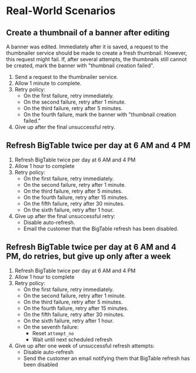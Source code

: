 # Real-World Scenarios

## Create a thumbnail of a banner after editing

A banner was edited. Immediately after it is saved, a request to the thumbnailer
service should be made to create a fresh thumbnail. However, this request might
fail. If, after several attempts, the thumbnails still cannot be created, mark
the banner with "thumbnail creation failed".

1. Send a request to the thumbnailer service.
2. Allow 1 minute to complete.
3. Retry policy:
    - On the first failure, retry immediately.
    - On the second failure, retry after 1 minute.
    - On the third failure, retry after 5 minutes.
    - On the fourth failure, mark the banner with "thumbnail creation failed."
4. Give up after the final unsuccessful retry.

## Refresh BigTable twice per day at 6 AM and 4 PM

1. Refresh BigTable twice per day at 6 AM and 4 PM
2. Allow 1 hour to complete
3. Retry policy:
    - On the first failure, retry immediately.
    - On the second failure, retry after 1 minute.
    - On the third failure, retry after 5 minutes.
    - On the fourth failure, retry after 15 minutes.
    - On the fifth failure, retry after 30 minutes.
    - On the sixth failure, retry after 1 hour.
4. Give up after the final unsuccessful retry:
    - Disable auto-refresh.
    - Email the customer that the BigTable refresh has been disabled.

## Refresh BigTable twice per day at 6 AM and 4 PM, do retries, but give up only after a week

1. Refresh BigTable twice per day at 6 AM and 4 PM
2. Allow 1 hour to complete
3. Retry policy:
    - On the first failure, retry immediately.
    - On the second failure, retry after 1 minute.
    - On the third failure, retry after 5 minutes.
    - On the fourth failure, retry after 15 minutes.
    - On the fifth failure, retry after 30 minutes.
    - On the sixth failure, retry after 1 hour.
    - On the seventh failure:
        - Reset `attempt_no`
        - Wait until next scheduled refresh
4. Give up after one week of unsuccessful refresh attempts:
    - Disable auto-refresh
    - Send the customer an email notifying them that BigTable refresh has been disabled
